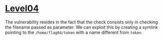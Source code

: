 # [Level04](https://exploit-exercises.com/nebula/level04/)
The vulnerability resides in the fact that the check consists only in checking
the filename passed as parameter. We can exploit this by creating a symlink
pointing to the `/home/flag04/token` with a name different from `token`.
